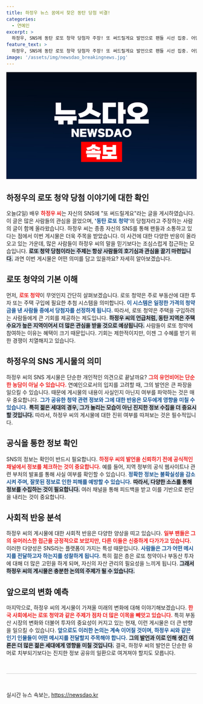 ```yaml
---
title: 하정우 뉴스 꿈에서 찾은 동탄 당첨 비결!
categories:
  - 연예인
excerpt: >
  하정우, SNS에 동탄 로또 청약 당첨자 주장! 또 써드릴게요 발언으로 팬들 시선 집중. 어떤 이야기가 벌어질지 궁금하다면 클릭하세요!
feature_text: >
  하정우, SNS에 동탄 로또 청약 당첨자 주장! 또 써드릴게요 발언으로 팬들 시선 집중. 어떤 이야기가 벌어질지 궁금하다면 클릭하세요!
image: '/assets/img/newsdao_breakingnews.jpg'
---
```


<p><img src="/assets/img/newsdao_breakingnews.jpg" alt="koreaapp 속보" /></p>

<h2 data-ke-size="size26">하정우의 로또 청약 당첨 이야기에 대한 확인</h2>

<p data-ke-size="size16">오늘(2일) 배우 <b><span style="color: #ee2323;">하정우 씨</span></b>는 자신의 SNS에 "또 써드릴게요"라는 글을 게시하였습니다. 이 글은 많은 사람들의 관심을 끌었으며, <b><span style="color: #1a5490;">'동탄 로또 청약'</span></b>의 당첨자라고 주장하는 사람의 글이 함께 올라왔습니다. 하정우 씨는 종종 자신의 SNS를 통해 팬들과 소통하고 있다는 점에서 이번 게시물은 더욱 주목을 받았습니다. 이 사건에 대한 다양한 반응이 올라오고 있는 가운데, 많은 사람들이 하정우 씨의 말을 믿기보다는 조심스럽게 접근하는 모습입니다. <b><span style="background-color: #21538527;">로또 청약 당첨이라는 주제는 항상 사람들의 호기심과 관심을 끌기 마련입니다.</span></b> 과연 이번 게시물은 어떤 의미를 담고 있을까요? 자세히 알아보겠습니다.</p> 

<h2 data-ke-size="size26">로또 청약의 기본 이해</h2>

<p data-ke-size="size16">먼저, <b><span style="color: #ee2323;">로또 청약</span></b>이 무엇인지 간단히 살펴보겠습니다. 로또 청약은 주로 부동산에 대한 투자 또는 주택 구입에 필요한 추첨 시스템을 의미합니다. <b><span style="color: #1a5490;">이 시스템은 일정한 가격의 청약금을 낸 사람들 중에서 당첨자를 선정하게 됩니다.</span></b> 따라서, 로또 청약은 주택을 구입하려는 사람들에게 큰 기회를 제공하는 제도입니다. <b><span style="background-color: #21538527;">하정우 씨의 언급처럼, 동탄 지역은 주택 수요가 높은 지역이어서 더 많은 관심을 받을 것으로 예상됩니다.</span></b> 사람들이 로또 청약에 참여하는 이유는 혜택이 크기 때문입니다. 기회는 제한적이지만, 이젠 그 수혜를 받기 위한 경쟁이 치열해지고 있습니다.</p>

<h2 data-ke-size="size26">하정우의 SNS 게시물의 의미</h2>

<p data-ke-size="size16">하정우 씨의 SNS 게시물은 단순한 개인적인 의견으로 끝날까요? <b><span style="color: #ee2323;">그의 유언비어는 단순한 농담이 아닐 수 있습니다.</span></b> 연예인으로서의 입지를 고려할 때, 그의 발언은 큰 파장을 일으킬 수 있습니다. 때문에 게시물의 내용이 사실인지 아닌지 여부를 파악하는 것은 매우 중요합니다. <b><span style="color: #1a5490;">그가 공유한 청약 관련 정보와 그에 대한 반응은 모두에게 영향을 미칠 수 있습니다.</span></b> <b><span style="background-color: #21538527;">특히 젊은 세대의 경우, 그가 놀리는 모습이 아닌 진지한 정보 수집을 더 중요시할 것입니다.</span></b> 따라서, 하정우 씨의 게시물에 대한 진위 여부를 따져보는 것은 필수적입니다.</p>

<h2 data-ke-size="size26">공식을 통한 정보 확인</h2>

<p data-ke-size="size16">SNS의 정보는 확인이 반드시 필요합니다. <b><span style="color: #ee2323;">하정우 씨의 발언을 신뢰하기 전에 공식적인 채널에서 정보를 체크하는 것이 중요합니다.</span></b> 예를 들어, 지역 정부의 공식 웹사이트나 관련 부처의 발표를 통해 사실 여부를 확인할 수 있습니다. <b><span style="color: #1a5490;">정확한 정보는 불확실성을 감소시켜 주며, 잘못된 정보로 인한 피해를 예방할 수 있습니다.</span></b> <b><span style="background-color: #21538527;">따라서, 다양한 소스를 통해 정보를 수집하는 것이 필요합니다.</span></b> 여러 채널을 통해 피드백을 받고 이를 기반으로 판단을 내리는 것이 중요합니다.</p>

<h2 data-ke-size="size26">사회적 반응 분석</h2>

<p data-ke-size="size16">하정우 씨의 게시물에 대한 사회적 반응은 다양한 양상을 띠고 있습니다. <b><span style="color: #ee2323;">일부 팬들은 그의 유머러스한 접근을 긍정적으로 보았지만, 다른 이들은 신중하게 다가가고 있습니다.</span></b> 이러한 다양성은 SNS라는 플랫폼이 가지는 특성 때문입니다. <b><span style="color: #1a5490;">사람들은 그가 어떤 메시지를 전달하고자 하는지를 성찰하게 됩니다.</span></b> 특히 젊은 층은 로또 청약이나 부동산 투자에 대해 더 많은 고민을 하게 되며, 자신의 자산 관리의 필요성을 느끼게 됩니다. <b><span style="background-color: #21538527;">그래서 하정우 씨의 게시물은 충분한 논의의 주제가 될 수 있습니다.</span></b></p>

<h2 data-ke-size="size26">앞으로의 변화 예측</h2>

<p data-ke-size="size16">마지막으로, 하정우 씨의 게시물이 가져올 미래의 변화에 대해 이야기해보겠습니다. <b><span style="color: #ee2323;">한국 사회에서는 로또 청약과 같은 주제가 점차 더 많은 이목을 빼앗고 있습니다.</span></b> 특히 부동산 시장의 변화와 더불어 투자의 중요성이 커지고 있는 현재, 이런 게시물은 더 큰 반향을 일으킬 수 있습니다. <b><span style="color: #1a5490;">앞으로도 이러한 논의는 계속 이어질 것이며, 하정우 씨와 같은 인기 인물들이 어떤 메시지를 전달할지 주목해야 합니다.</span></b> <b><span style="background-color: #21538527;">그의 발언과 이로 인해 생긴 여론은 더 많은 젊은 세대에게 영향을 미칠 것입니다.</span></b> 결국, 하정우 씨의 발언은 단순한 유머로 치부되기보다는 진지한 정보 공유의 일환으로 여겨져야 할지도 모릅니다.</p>

<p data-ke-size="size16">&nbsp;</p>

<hr style="height:1px; border:none; background-color:#ccc;" />

<p data-ke-size="size16">&nbsp;</p>
실시간 뉴스 속보는, <a href="https://newsdao.kr" rel="dofollow">https://newsdao.kr</a>


